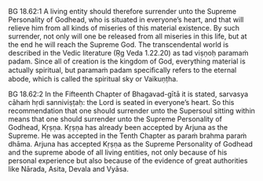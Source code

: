 BG 18.62:1	A living entity should therefore surrender unto the Supreme Personality of Godhead, who is situated in everyone’s heart, and that will relieve him from all kinds of miseries of this material existence. By such surrender, not only will one be released from all miseries in this life, but at the end he will reach the Supreme God. The transcendental world is described in the Vedic literature (Ṛg Veda 1.22.20) as tad viṣṇoḥ paramaṁ padam. Since all of creation is the kingdom of God, everything material is actually spiritual, but paramaṁ padam speciﬁcally refers to the eternal abode, which is called the spiritual sky or Vaikuṇṭha.

BG 18.62:2	 In the Fifteenth Chapter of Bhagavad-gītā it is stated, sarvasya cāhaṁ hṛdi sanniviṣṭaḥ: the Lord is seated in everyone’s heart. So this recommendation that one should surrender unto the Supersoul sitting within means that one should surrender unto the Supreme Personality of Godhead, Kṛṣṇa. Kṛṣṇa has already been accepted by Arjuna as the Supreme. He was accepted in the Tenth Chapter as paraṁ brahma paraṁ dhāma. Arjuna has accepted Kṛṣṇa as the Supreme Personality of Godhead and the supreme abode of all living entities, not only because of his personal experience but also because of the evidence of great authorities like Nārada, Asita, Devala and Vyāsa.